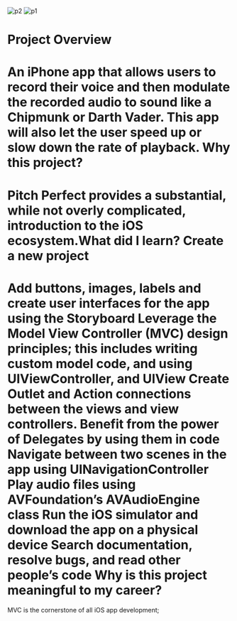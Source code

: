 ![p2](https://cloud.githubusercontent.com/assets/19356639/18486396/c34f7142-79a5-11e6-8525-e09ae2720458.PNG)
![p1](https://cloud.githubusercontent.com/assets/19356639/18486397/c3621b76-79a5-11e6-9dbe-900a56700262.PNG)

Project Overview
===============
An iPhone app that allows users to record their voice and then modulate the recorded audio to sound like a Chipmunk or Darth Vader. This app will also let the user speed up or slow down the rate of playback.
Why this project?
===============
Pitch Perfect provides a substantial, while not overly complicated, introduction to the iOS ecosystem.What did I learn?
Create a new project
==================
Add buttons, images, labels and create user interfaces for the app using the Storyboard
Leverage the Model View Controller (MVC) design principles; this includes writing custom model code, and using UIViewController, and UIView
Create Outlet and Action connections between the views and view controllers. Benefit from the power of Delegates by using them in code
Navigate between two scenes in the app using UINavigationController
Play audio files using AVFoundation’s AVAudioEngine class
Run the iOS simulator and download the app on a physical device
Search documentation, resolve bugs, and read other people’s code
Why is this project meaningful to my career?
====================
MVC is the cornerstone of all iOS app development; 
